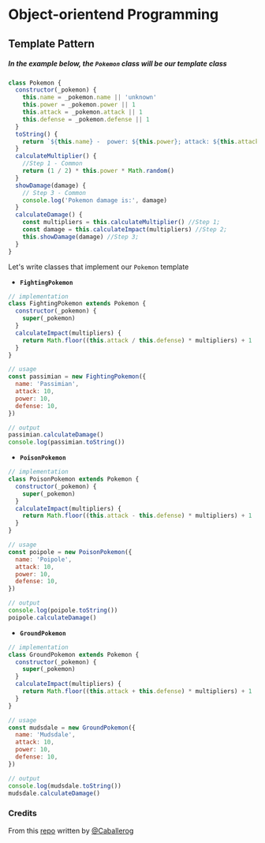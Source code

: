 # Object-orientend Programming

## Template Pattern

##### In the example below, the `Pokemon` class will be our template class

```js
class Pokemon {
  constructor(_pokemon) {
    this.name = _pokemon.name || 'unknown'
    this.power = _pokemon.power || 1
    this.attack = _pokemon.attack || 1
    this.defense = _pokemon.defense || 1
  }
  toString() {
    return `${this.name} -  power: ${this.power}; attack: ${this.attack}; defense: ${this.defense}`
  }
  calculateMultiplier() {
    //Step 1 - Common
    return (1 / 2) * this.power * Math.random()
  }
  showDamage(damage) {
    // Step 3 - Common
    console.log('Pokemon damage is:', damage)
  }
  calculateDamage() {
    const multipliers = this.calculateMultiplier() //Step 1;
    const damage = this.calculateImpact(multipliers) //Step 2;
    this.showDamage(damage) //Step 3;
  }
}
```

Let's write classes that implement our `Pokemon` template

- **`FightingPokemon`**

```js
// implementation
class FightingPokemon extends Pokemon {
  constructor(_pokemon) {
    super(_pokemon)
  }
  calculateImpact(multipliers) {
    return Math.floor((this.attack / this.defense) * multipliers) + 1
  }
}

// usage
const passimian = new FightingPokemon({
  name: 'Passimian',
  attack: 10,
  power: 10,
  defense: 10,
})

// output
passimian.calculateDamage()
console.log(passimian.toString())
```

- **`PoisonPokemon`**

```js
// implementation
class PoisonPokemon extends Pokemon {
  constructor(_pokemon) {
    super(_pokemon)
  }
  calculateImpact(multipliers) {
    return Math.floor((this.attack - this.defense) * multipliers) + 1
  }
}

// usage
const poipole = new PoisonPokemon({
  name: 'Poipole',
  attack: 10,
  power: 10,
  defense: 10,
})

// output
console.log(poipole.toString())
poipole.calculateDamage()
```

- **`GroundPokemon`**

```js
// implementation
class GroundPokemon extends Pokemon {
  constructor(_pokemon) {
    super(_pokemon)
  }
  calculateImpact(multipliers) {
    return Math.floor((this.attack + this.defense) * multipliers) + 1
  }
}

// usage
const mudsdale = new GroundPokemon({
  name: 'Mudsdale',
  attack: 10,
  power: 10,
  defense: 10,
})

// output
console.log(mudsdale.toString())
mudsdale.calculateDamage()
```

### Credits

From this [repo](https://github.com/Caballerog/blog) written by [@Caballerog](https://github.com/Caballerog)
